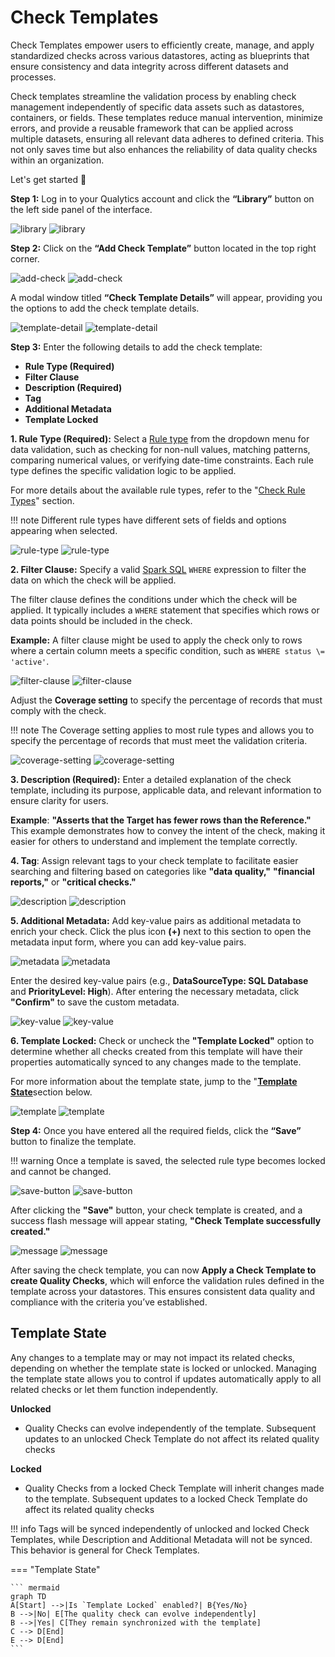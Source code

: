# Check Templates

Check Templates empower users to efficiently create, manage, and apply standardized checks across various datastores, acting as blueprints that ensure consistency and data integrity across different datasets and processes. 

Check templates streamline the validation process by enabling check management independently of specific data assets such as datastores, containers, or fields. These templates reduce manual intervention, minimize errors, and provide a reusable framework that can be applied across multiple datasets, ensuring all relevant data adheres to defined criteria. This not only saves time but also enhances the reliability of data quality checks within an organization.

Let's get started 🚀

**Step 1:** Log in to your Qualytics account and click the **“Library”** button on the left side panel of the interface.

![library](../assets/checks/add-check-template/library-light-1.png#only-light)
![library](../assets/checks/add-check-template/library-dark-1.png#only-dark)

**Step 2:** Click on the **“Add Check Template”** button located in the top right corner.

![add-check](../assets/checks/add-check-template/add-check-light-2.png#only-light)
![add-check](../assets/checks/add-check-template/add-check-dark-2.png#only-dark)

A modal window titled **“Check Template Details”** will appear, providing you the options to add the check template details.

![template-detail](../assets/checks/add-check-template/template-detail-light-3.png#only-light)
![template-detail](../assets/checks/add-check-template/template-detail-dark-3.png#only-dark)

**Step 3:** Enter the following details to add the check template:

- **Rule Type (Required)**  
- **Filter Clause**  
- **Description (Required)**  
- **Tag**  
- **Additional Metadata**  
- **Template Locked**

**1. Rule Type (Required):** Select a [Rule type](https://userguide.qualytics.io/checks/overview-of-a-check/\#checks-tab:\~:text=to%20your%20Datastore-,Check%20Rule%20Types,-Rule%20Type) from the dropdown menu for data validation, such as checking for non-null values, matching patterns, comparing numerical values, or verifying date-time constraints. Each rule type defines the specific validation logic to be applied.

For more details about the available rule types, refer to the "[Check Rule Types](https://userguide.qualytics.io/checks/overview-of-a-check/\#checks-tab:\~:text=to%20your%20Datastore-,Check%20Rule%20Types,-Rule%20Type)" section.

!!! note 
    Different rule types have different sets of fields and options appearing when selected.

![rule-type](../assets/checks/add-check-template/rule-type-light-4.png#only-light)
![rule-type](../assets/checks/add-check-template/rule-type-dark-4.png#only-dark)

**2. Filter Clause:** Specify a valid [Spark SQL](https://spark.apache.org/docs/latest/sql-ref.html) `WHERE` expression to filter the data on which the check will be applied.

The filter clause defines the conditions under which the check will be applied. It typically includes a `WHERE` statement that specifies which rows or data points should be included in the check.

**Example:** A filter clause might be used to apply the check only to rows where a certain column meets a specific condition, such as `WHERE status \= 'active'`.

![filter-clause](../assets/checks/add-check-template/filter-clause-light-5.png#only-light)
![filter-clause](../assets/checks/add-check-template/filter-clause-dark-5.png#only-dark)

Adjust the **Coverage setting** to specify the percentage of records that must comply with the check.

!!! note 
    The Coverage setting applies to most rule types and allows you to specify the percentage of records that must meet the validation criteria. 

![coverage-setting](../assets/checks/add-check-template/coverage-setting-light-6.png#only-light)
![coverage-setting](../assets/checks/add-check-template/coverage-setting-dark-6.png#only-dark)

**3. Description (Required):** Enter a detailed explanation of the check template, including its purpose, applicable data, and relevant information to ensure clarity for users.

**Example**: **"Asserts that the Target has fewer rows than the Reference."** This example demonstrates how to convey the intent of the check, making it easier for others to understand and implement the template correctly.

**4. Tag**: Assign relevant tags to your check template to facilitate easier searching and filtering based on categories like **"data quality,"** **"financial reports,"** or **"critical checks."**

![description](../assets/checks/add-check-template/description-light-7.png#only-light)
![description](../assets/checks/add-check-template/description-dark-7.png#only-dark)

**5. Additional Metadata:** Add key-value pairs as additional metadata to enrich your check. Click the plus icon **(+)** next to this section to open the metadata input form, where you can add key-value pairs.

![metadata](../assets/checks/add-check-template/metadata-light-8.png#only-light)
![metadata](../assets/checks/add-check-template/metadata-dark-8.png#only-dark)

Enter the desired key-value pairs (e.g., **DataSourceType: SQL Database** and **PriorityLevel: High**). After entering the necessary metadata, click **"Confirm"** to save the custom metadata.  

![key-value](../assets/checks/add-check-template/key-value-light-9.png#only-light)
![key-value](../assets/checks/add-check-template/key-value-dark-9.png#only-dark)

**6. Template Locked:** Check or uncheck the **"Template Locked"** option to determine whether all checks created from this template will have their properties automatically synced to any changes made to the template.

For more information about the template state, jump to the "[**Template State**](#template-state)section below.  

![template](../assets/checks/add-check-template/template-light-10.png#only-light)
![template](../assets/checks/add-check-template/template-dark-10.png#only-dark)

**Step 4:** Once you have entered all the required fields, click the **“Save”** button to finalize the template.

!!! warning
    Once a template is saved, the selected rule type becomes locked and cannot be changed. 

![save-button](../assets/checks/add-check-template/save-button-light-11.png#only-light)
![save-button](../assets/checks/add-check-template/save-button-dark-11.png#only-dark)

After clicking the **"Save"** button, your check template is created, and a success flash message will appear stating, **"Check Template successfully created."**

![message](../assets/checks/add-check-template/message-light-12.png#only-light)
![message](../assets/checks/add-check-template/message-dark-12.png#only-dark)

After saving the check template, you can now **Apply a Check Template to create Quality Checks**, which will enforce the validation rules defined in the template across your datastores. This ensures consistent data quality and compliance with the criteria you’ve established.

## Template State

Any changes to a template may or may not impact its related checks, depending on whether the template state is locked or unlocked. Managing the template state allows you to control if updates automatically apply to all related checks or let them function independently.

**Unlocked**

- Quality Checks can evolve independently of the template. Subsequent updates to an unlocked Check Template do not affect its related quality checks

**Locked**

- Quality Checks from a locked Check Template will inherit changes made to the template. Subsequent updates to a locked Check Template do affect its related quality checks


!!! info 
    Tags will be synced independently of unlocked and locked Check Templates, while Description and Additional Metadata will not be synced. This behavior is general for Check Templates. 

=== "Template State"

    ``` mermaid
    graph TD
    A[Start] -->|Is `Template Locked` enabled?| B{Yes/No}
    B -->|No| E[The quality check can evolve independently]
    B -->|Yes| C[They remain synchronized with the template]
    C --> D[End]
    E --> D[End]
    ```